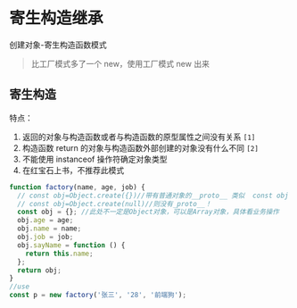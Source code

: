 # 寄生构造继承

创建对象-寄生构造函数模式

> 比工厂模式多了一个 new，使用工厂模式 new 出来

## 寄生构造

特点：

1. 返回的对象与构造函数或者与构造函数的原型属性之间没有关系 `[1]`
2. 构造函数 return 的对象与构造函数外部创建的对象没有什么不同 `[2]`
3. 不能使用 instanceof 操作符确定对象类型
4. 在红宝石上书，不推荐此模式

```js
function factory(name, age, job) {
  // const obj=Object.create({})//带有普通对象的__proto__ 类似  const obj = new Object()
  // const obj=Object.create(null)//则没有_proto__！
  const obj = {}; //此处不一定是Object对象，可以是Array对象，具体看业务操作
  obj.age = age;
  obj.name = name;
  obj.job = job;
  obj.sayName = function () {
    return this.name;
  };
  return obj;
}
//use
const p = new factory('张三', '28', '前端狗');
```
